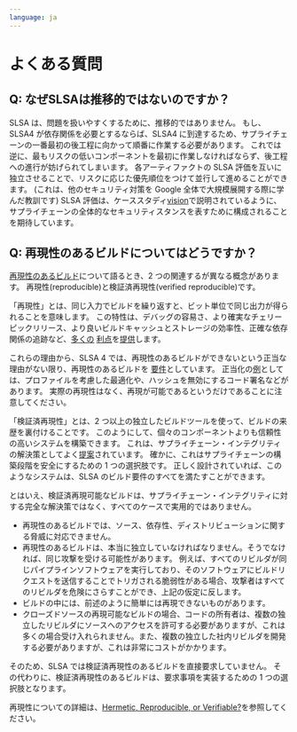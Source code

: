 ```yaml
---
language: ja
---
```

# よくある質問

<!-- NOTE: This page is currently not currently listed in the navbar because it is light on content. We will add a link once we have more questions. -->

## Q: なぜSLSAは推移的ではないのですか？

 SLSA は、問題を扱いやすくするために、推移的ではありません。
 もし、SLSA4 が依存関係を必要とするならば、SLSA4 に到達するため、サプライチェーンの一番最初の後工程に向かって順番に作業する必要があります。
 これでは逆に、最もリスクの低いコンポーネントを最初に作業しなければならず、後工程への進行が妨げられてしまいます。
 各アーティファクトの SLSA 評価を互いに独立させることで、リスクに応じた優先順位をつけて並行して進めることができます。
 (これは、他のセキュリティ対策を Google 全体で大規模展開する際に学んだ教訓です)
 SLSA 評価は、ケーススタディ[vision](walkthrough.md#vision-case-study)で説明されているように、サプライチェーンの全体的なセキュリティスタンスを表すために構成されることを期待しています。

## Q: 再現性のあるビルドについてはどうですか？

[再現性のあるビルド](https://reproducible-builds.org)について語るとき、2 つの関連するが異なる概念があります。
再現性(reproducible)と検証済再現性(verified reproducible)です。

「再現性」とは、同じ入力でビルドを繰り返すと、ビット単位で同じ出力が得られることを意味します。
この特性は、デバッグの容易さ、より確実なチェリーピックリリース、より良いビルドキャッシュとストレージの効率性、正確な依存関係の追跡など、[多くの](https://wiki.debian.org/ReproducibleBuilds/About) [利点](https://static.googleusercontent.com/media/sre.google/en//static/pdf/building_secure_and_reliable_systems.pdf#page=357)を[提供](https://reproducible-builds.org/docs/buy-in/)します。

これらの理由から、SLSA 4 では、再現性のあるビルドができないという正当な理由がない限り、再現性のあるビルドを [要件](#level-requirements)としています。
正当化の[例](https://lists.reproducible-builds.org/pipermail/rb-general/2021-January/002177.html)としては、プロファイルを考慮した最適化や、ハッシュを無効にするコード署名などがあります。
実際の再現性はなく、再現が可能であるというだけであることに注意してください。

「検証済再現性」とは、2 つ以上の独立したビルドツールを使って、ビルドの来歴を裏付けることです。
このようにして、個々のコンポーネントよりも信頼性の高いシステムを構築できます。
これは、サプライチェーン・インテグリティの解決策としてよく[提案](https://www.linuxfoundation.org/en/blog/preventing-supply-chain-attacks-like-solarwinds/)されています。
確かに、これはサプライチェーンの構築段階を安全にするための 1 つの選択肢です。
正しく設計されていれば、このようなシステムは、SLSA のビルド要件のすべてを満たすことができます。

とはいえ、検証済再現可能なビルドは、サプライチェーン・インテグリティに対する完全な解決策ではなく、すべてのケースで実用的ではありません。

-   再現性のあるビルドでは、ソース、依存性、ディストリビューションに関する脅威に対応できません。
-   再現性のあるビルドは、本当に独立していなければなりません。そうでなければ、同じ攻撃を受ける可能性があります。
    例えば、すべてのリビルダが同じパイプラインソフトウェアを実行しており、そのソフトウェアにビルドリクエストを送信することでトリガされる脆弱性がある場合、攻撃者はすべてのリビルダを危険にさらすことができ、上記の仮定に反します。
-   ビルドの中には、前述のように簡単には再現できないものがあります。
-   クローズドソースの再現可能なビルドの場合、コードの所有者は、複数の独立したリビルダにソースへのアクセスを許可する必要がありますが、これは多くの場合受け入れられません。また、複数の独立した社内リビルダを開発する必要がありますが、これは非常にコストがかかります。

そのため、SLSA では検証済再現性のあるビルドを直接要求していません。
その代わりに、検証済再現性のあるビルドは、要求事項を実装するための 1 つの選択肢となります。

再現性についての詳細は、[Hermetic, Reproducible, or Verifiable?](https://sre.google/static/pdf/building_secure_and_reliable_systems.pdf#page=357)を参照してください。
